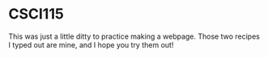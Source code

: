 # CSCI115
This was just a little ditty to practice making a webpage. Those two recipes I typed out are mine, and I hope you try them out!
